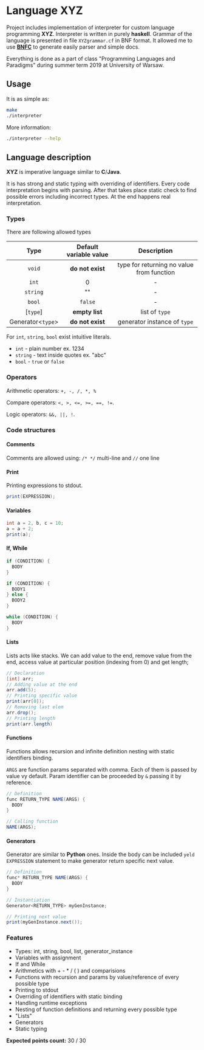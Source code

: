 # Language XYZ

Project includes implementation of interpreter for custom language programming **XYZ**.
Interpreter is written in purely **haskell**.
Grammar of the language is presented in file `XYZgrammar.cf` in BNF format.
It allowed me to use [**BNFC**](https://bnfc.digitalgrammars.com/) to generate
easily parser and simple docs.

Everything is done as a part of class "Programming Languages and Paradigms" during summer term 2019
at University of Warsaw.

## Usage

It is as simple as:
```bash
make
./interpreter
```

More information:
```bash
./interpreter --help
```

## Language description

**XYZ** is imperative language similar to **C**/**Java**.

It is has strong and static typing with overriding of identifiers.
Every code interpretation begins with parsing.
After that takes place static check to find possible errors including incorrect types.
At the end happens real interpretation.

### Types
There are following allowed types

| Type | Default variable value | Description |
| :--: | :--------------------: | :---------: |
| `void` | **do not exist** | type for returning no value from function |
| `int` | 0 | - |
| `string` | "" | - |
| `bool` | `false` | - |
| [`type`] | **empty list** | list of `type` |
| Generator<`type`> | **do not exist** | generator instance of `type` |

For `int`, `string`, `bool` exist intuitive literals.
- `int` - plain number ex. 1234
- `string` - text inside quotes ex. "abc"
- `bool` - `true` or `false`

### Operators

Arithmetic operators: `+, -, /, *, %`

Compare operators: `<, >, <=, >=, ==, !=`.

Logic operators: `&&, ||, !`.

### Code structures

#### Comments

Comments are allowed using: `/* */` multi-line and `//` one line

#### Print
Printing expressions to stdout.

```Java
print(EXPRESSION);
```

#### Variables
```Java
int a = 2, b, c = 10;
a = a + 2;
print(a);
```

#### If, While
```Java
if (CONDITION) {
  BODY
}

if (CONDITION) {
  BODY1
} else {
  BODY2
}

while (CONDITION) {
  BODY
}
```

#### Lists
Lists acts like stacks. We can add value to the end, remove value from the end,
access value at particular position (indexing from 0) and get length;
```Java
// Declaration
[int] arr;
// Adding value at the end
arr.add(5);
// Printing specific value
print(arr[0]);
// Removing last elem
arr.drop();
// Printing length
print(arr.length)
```

#### Functions
Functions allows recursion and infinite definition nesting with static identifiers binding.

`ARGS` are function params separated with comma. Each of them is passed by value vy default. Param identifier can be proceeded by `&` passing it by reference.


```Java
// Definition
func RETURN_TYPE NAME(ARGS) {
  BODY
}

// Calling function
NAME(ARGS);
```

#### Generators
Generator are similar to **Python** ones. Inside the body can be included `yeld EXPRESSION`
statement to make generator return specific next value.

```Java
// Definition
func* RETURN_TYPE NAME(ARGS) {
  BODY
}

// Instantiation
Generator<RETURN_TYPE> myGenInstance;

// Printing next value
print(myGenInstance.next());
```

### Features

- Types: int, string, bool, list, generator_instance
- Variables with assignment
- If and While
- Arithmetics with + - * / ( ) and comparisions
- Functions with recursion and params by value/reference of every possible type
- Printing to stdout
- Overriding of identifiers with static binding
- Handling runtime exceptions
- Nesting of function definitions and returning every possible type
- "Lists"
- Generators
- Static typing

**Expected points count:** 30 / 30
